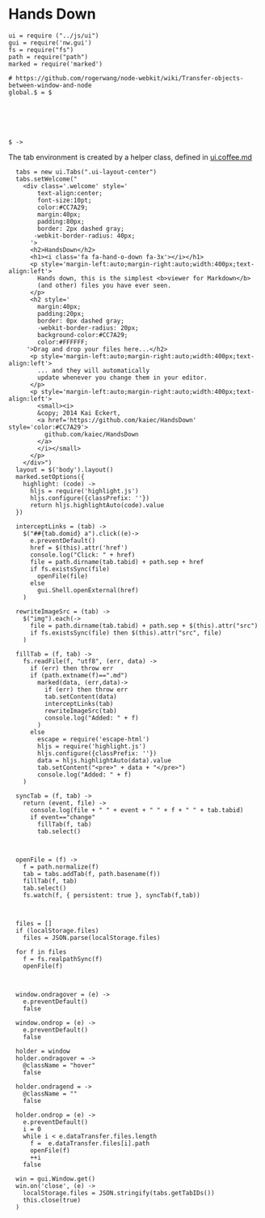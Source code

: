 Hands Down
==========

    ui = require ("../js/ui")
    gui = require('nw.gui')
    fs = require("fs")
    path = require("path")
    marked = require('marked')
      
    # https://github.com/rogerwang/node-webkit/wiki/Transfer-objects-between-window-and-node
    global.$ = $
    

    



    $ ->

The tab environment is created by a helper class, 
defined in [ui.coffee.md](ui.coffee.md)

      tabs = new ui.Tabs(".ui-layout-center")
      tabs.setWelcome("
        <div class='.welcome' style='
            text-align:center;
            font-size:10pt;
            color:#CC7A29;
            margin:40px;
            padding:80px;
            border: 2px dashed gray;
           -webkit-border-radius: 40px;
          '>
          <h2>HandsDown</h2>
          <h1><i class='fa fa-hand-o-down fa-3x'></i></h1>
          <p style='margin-left:auto;margin-right:auto;width:400px;text-align:left'>
            Hands down, this is the simplest <b>viewer for Markdown</b>
            (and other) files you have ever seen.
          </p>
          <h2 style='
            margin:40px;
            padding:20px;
            border: 0px dashed gray;
            -webkit-border-radius: 20px;
            background-color:#CC7A29;
            color:#FFFFFF;
         '>Drag and drop your files here...</h2>
          <p style='margin-left:auto;margin-right:auto;width:400px;text-align:left'>
            ... and they will automatically
            update whenever you change them in your editor.
          </p>
          <p style='margin-left:auto;margin-right:auto;width:400px;text-align:left'>
            <small><i>
            &copy; 2014 Kai Eckert,
            <a href='https://github.com/kaiec/HandsDown' style='color:#CC7A29'>
              github.com/kaiec/HandsDown
            </a>
            </i></small>
          </p>
        </div>")
      layout = $('body').layout()
      marked.setOptions({
        highlight: (code) ->
          hljs = require('highlight.js')
          hljs.configure({classPrefix: ''})
          return hljs.highlightAuto(code).value
      })

      interceptLinks = (tab) ->
        $("##{tab.domid} a").click((e)->
          e.preventDefault()
          href = $(this).attr('href')
          console.log("Click: " + href)
          file = path.dirname(tab.tabid) + path.sep + href
          if fs.existsSync(file)
            openFile(file)
          else
            gui.Shell.openExternal(href)
        )

      rewriteImageSrc = (tab) ->
        $("img").each(->
          file = path.dirname(tab.tabid) + path.sep + $(this).attr("src")
          if fs.existsSync(file) then $(this).attr("src", file)
        )

      fillTab = (f, tab) ->
        fs.readFile(f, "utf8", (err, data) ->
          if (err) then throw err
          if (path.extname(f)==".md")
            marked(data, (err,data)->
              if (err) then throw err
              tab.setContent(data)
              interceptLinks(tab)
              rewriteImageSrc(tab)
              console.log("Added: " + f)
            )
          else
            escape = require('escape-html')
            hljs = require('highlight.js')
            hljs.configure({classPrefix: ''})
            data = hljs.highlightAuto(data).value
            tab.setContent("<pre>" + data + "</pre>")
            console.log("Added: " + f)
        )

      syncTab = (f, tab) ->
        return (event, file) ->
          console.log(file + " " + event + " " + f + " " + tab.tabid)
          if event=="change"
            fillTab(f, tab)
            tab.select()



      openFile = (f) ->
        f = path.normalize(f)
        tab = tabs.addTab(f, path.basename(f))
        fillTab(f, tab)
        tab.select()
        fs.watch(f, { persistent: true }, syncTab(f,tab))



      files = []
      if (localStorage.files)
        files = JSON.parse(localStorage.files)

      for f in files
        f = fs.realpathSync(f)
        openFile(f)
      
     

      window.ondragover = (e) ->
        e.preventDefault()
        false

      window.ondrop = (e) ->
        e.preventDefault()
        false

      holder = window
      holder.ondragover = ->
        @className = "hover"
        false

      holder.ondragend = ->
        @className = ""
        false

      holder.ondrop = (e) ->
        e.preventDefault()
        i = 0
        while i < e.dataTransfer.files.length
          f =  e.dataTransfer.files[i].path
          openFile(f)
          ++i
        false

      win = gui.Window.get()
      win.on('close', (e) ->
        localStorage.files = JSON.stringify(tabs.getTabIDs())
        this.close(true)
      )
